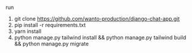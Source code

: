 run
1. git clone https://github.com/wanto-production/django-chat-app.git
2. pip install -r requirements.txt
3. yarn install
4. python manage.py tailwind install && python manage.py tailwind build && python manage.py migrate